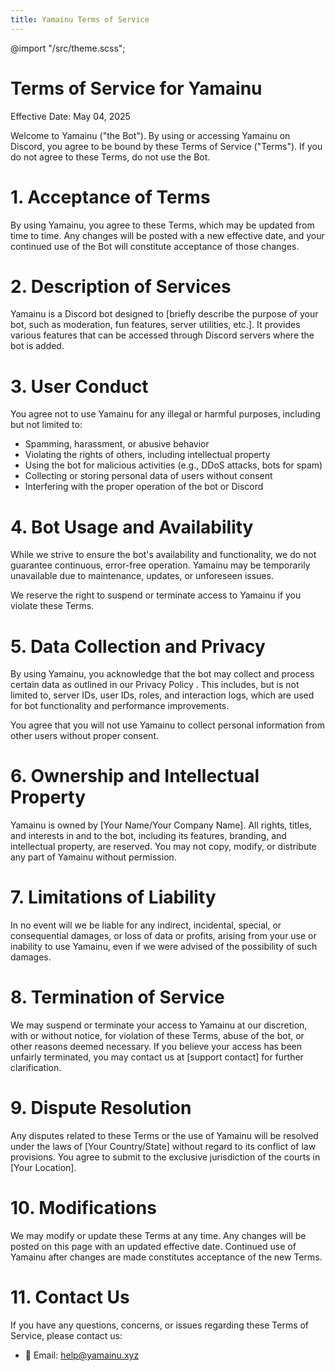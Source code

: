 ```yaml
---
title: Yamainu Terms of Service
---
```


@import "/src/theme.scss";

# Terms of Service for Yamainu

Effective Date: May 04, 2025

Welcome to Yamainu ("the Bot"). By using or accessing Yamainu on Discord, you agree to be bound by these Terms of Service ("Terms"). If you do not agree to these Terms, do not use the Bot.

# 1. Acceptance of Terms

By using Yamainu, you agree to these Terms, which may be updated from time to time. Any changes will be posted with a new effective date, and your continued use of the Bot will constitute acceptance of those changes.

# 2. Description of Services

Yamainu is a Discord bot designed to [briefly describe the purpose of your bot, such as moderation, fun features, server utilities, etc.]. It provides various features that can be accessed through Discord servers where the bot is added.

# 3. User Conduct

You agree not to use Yamainu for any illegal or harmful purposes, including but not limited to:

- Spamming, harassment, or abusive behavior
- Violating the rights of others, including intellectual property
- Using the bot for malicious activities (e.g., DDoS attacks, bots for spam)
- Collecting or storing personal data of users without consent
- Interfering with the proper operation of the bot or Discord

# 4. Bot Usage and Availability

While we strive to ensure the bot's availability and functionality, we do not guarantee continuous, error-free operation. Yamainu may be temporarily unavailable due to maintenance, updates, or unforeseen issues.

We reserve the right to suspend or terminate access to Yamainu if you violate these Terms.

# 5. Data Collection and Privacy

By using Yamainu, you acknowledge that the bot may collect and process certain data as outlined in our Privacy Policy <a href="Yamainu/privacy-policy.html"></a>. This includes, but is not limited to, server IDs, user IDs, roles, and interaction logs, which are used for bot functionality and performance improvements.

You agree that you will not use Yamainu to collect personal information from other users without proper consent.

# 6. Ownership and Intellectual Property

Yamainu is owned by [Your Name/Your Company Name]. All rights, titles, and interests in and to the bot, including its features, branding, and intellectual property, are reserved. You may not copy, modify, or distribute any part of Yamainu without permission.

# 7. Limitations of Liability

In no event will we be liable for any indirect, incidental, special, or consequential damages, or loss of data or profits, arising from your use or inability to use Yamainu, even if we were advised of the possibility of such damages.

# 8. Termination of Service

We may suspend or terminate your access to Yamainu at our discretion, with or without notice, for violation of these Terms, abuse of the bot, or other reasons deemed necessary. If you believe your access has been unfairly terminated, you may contact us at [support contact] for further clarification.

# 9. Dispute Resolution

Any disputes related to these Terms or the use of Yamainu will be resolved under the laws of [Your Country/State] without regard to its conflict of law provisions. You agree to submit to the exclusive jurisdiction of the courts in [Your Location].

# 10. Modifications

We may modify or update these Terms at any time. Any changes will be posted on this page with an updated effective date. Continued use of Yamainu after changes are made constitutes acceptance of the new Terms.

# 11. Contact Us

If you have any questions, concerns, or issues regarding these Terms of Service, please contact us:

- 📧 Email: <help@yamainu.xyz>
